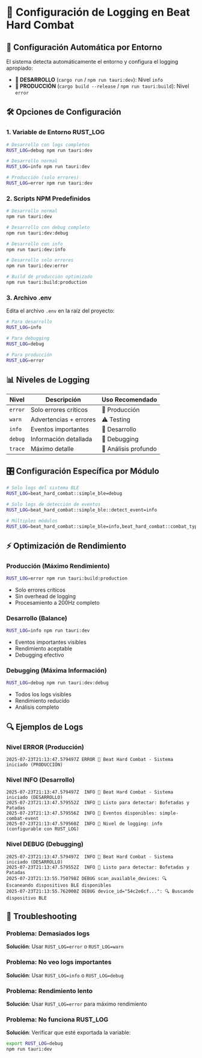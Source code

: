 # 📝 Configuración de Logging en Beat Hard Combat

## 🎯 Configuración Automática por Entorno

El sistema detecta automáticamente el entorno y configura el logging apropiado:

- **🔧 DESARROLLO** (`cargo run` / `npm run tauri:dev`): Nivel `info`
- **🚀 PRODUCCIÓN** (`cargo build --release` / `npm run tauri:build`): Nivel `error`

## 🛠️ Opciones de Configuración

### 1. Variable de Entorno RUST_LOG

```bash
# Desarrollo con logs completos
RUST_LOG=debug npm run tauri:dev

# Desarrollo normal
RUST_LOG=info npm run tauri:dev

# Producción (solo errores)
RUST_LOG=error npm run tauri:dev
```

### 2. Scripts NPM Predefinidos

```bash
# Desarrollo normal
npm run tauri:dev

# Desarrollo con debug completo
npm run tauri:dev:debug

# Desarrollo con info
npm run tauri:dev:info

# Desarrollo solo errores
npm run tauri:dev:error

# Build de producción optimizado
npm run tauri:build:production
```

### 3. Archivo .env

Edita el archivo `.env` en la raíz del proyecto:

```bash
# Para desarrollo
RUST_LOG=info

# Para debugging
RUST_LOG=debug

# Para producción
RUST_LOG=error
```

## 📊 Niveles de Logging

| Nivel | Descripción | Uso Recomendado |
|-------|-------------|-----------------|
| `error` | Solo errores críticos | 🚀 Producción |
| `warn` | Advertencias + errores | ⚠️ Testing |
| `info` | Eventos importantes | 🔧 Desarrollo |
| `debug` | Información detallada | 🐛 Debugging |
| `trace` | Máximo detalle | 🔬 Análisis profundo |

## 🎛️ Configuración Específica por Módulo

```bash
# Solo logs del sistema BLE
RUST_LOG=beat_hard_combat::simple_ble=debug

# Solo logs de detección de eventos
RUST_LOG=beat_hard_combat::simple_ble::detect_event=info

# Múltiples módulos
RUST_LOG=beat_hard_combat::simple_ble=info,beat_hard_combat::combat_types=debug
```

## ⚡ Optimización de Rendimiento

### Producción (Máximo Rendimiento)
```bash
RUST_LOG=error npm run tauri:build:production
```
- Solo errores críticos
- Sin overhead de logging
- Procesamiento a 200Hz completo

### Desarrollo (Balance)
```bash
RUST_LOG=info npm run tauri:dev
```
- Eventos importantes visibles
- Rendimiento aceptable
- Debugging efectivo

### Debugging (Máxima Información)
```bash
RUST_LOG=debug npm run tauri:dev:debug
```
- Todos los logs visibles
- Rendimiento reducido
- Análisis completo

## 🔍 Ejemplos de Logs

### Nivel ERROR (Producción)
```
2025-07-23T21:13:47.579497Z ERROR 🥊 Beat Hard Combat - Sistema iniciado (PRODUCCIÓN)
```

### Nivel INFO (Desarrollo)
```
2025-07-23T21:13:47.579497Z  INFO 🥊 Beat Hard Combat - Sistema iniciado (DESARROLLO)
2025-07-23T21:13:47.579552Z  INFO 📡 Listo para detectar: Bofetadas y Patadas
2025-07-23T21:13:47.579556Z  INFO 🎯 Eventos disponibles: simple-combat-event
2025-07-23T21:13:47.579560Z  INFO 🔧 Nivel de logging: info (configurable con RUST_LOG)
```

### Nivel DEBUG (Debugging)
```
2025-07-23T21:13:47.579497Z  INFO 🥊 Beat Hard Combat - Sistema iniciado (DESARROLLO)
2025-07-23T21:13:47.579552Z  INFO 📡 Listo para detectar: Bofetadas y Patadas
2025-07-23T21:13:55.750798Z DEBUG scan_available_devices: 🔍 Escaneando dispositivos BLE disponibles
2025-07-23T21:13:55.762000Z DEBUG device_id="54c2e6cf...": 🔍 Buscando dispositivo BLE
```

## 🚨 Troubleshooting

### Problema: Demasiados logs
**Solución**: Usar `RUST_LOG=error` o `RUST_LOG=warn`

### Problema: No veo logs importantes
**Solución**: Usar `RUST_LOG=info` o `RUST_LOG=debug`

### Problema: Rendimiento lento
**Solución**: Usar `RUST_LOG=error` para máximo rendimiento

### Problema: No funciona RUST_LOG
**Solución**: Verificar que esté exportada la variable:
```bash
export RUST_LOG=debug
npm run tauri:dev
```
